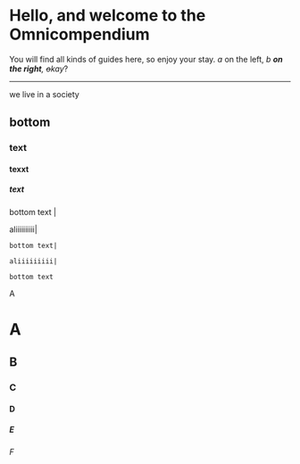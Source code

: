 # Hello, and welcome to the Omnicompendium

You will find all kinds of guides here, so enjoy your stay.
*a* on the left, *b __on the right__, ~~o~~kay*?

---

we live in a society
## bottom
### text
#### texxt
##### text
bottom text |

aliiiiiiiiii|

`bottom text|`

`aliiiiiiiii|`
```
bottom text
```

A
# A
## B
### C
#### D
##### E
###### F